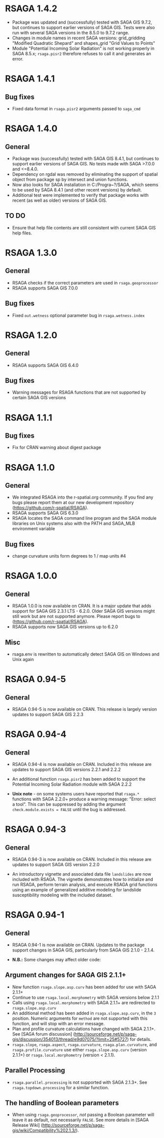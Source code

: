 # RSAGA 1.4.2

* Package was updated and (successfully) tested with SAGA GIS 9.7.2, but continues to support earlier versions of SAGA GIS. Tests were also run with several SAGA versions in the 8.5.0 to 9.7.2 range.
* Changes in module names in recent SAGA versions: grid_gridding "Modified Quadratic Shepard" and shapes_grid "Grid Values to Points"
* Module "Potential Incoming Solar Radiation" is not working properly in SAGA 8.5.x; `rsaga.pisr2` therefore refuses to call it and generates an error.


# RSAGA 1.4.1

## Bug fixes

* Fixed data format in `rsaga.pisr2` arguments passed to `saga_cmd`

# RSAGA 1.4.0

## General

* Package was (successfully) tested with SAGA GIS 8.4.1, but continues to support earlier versions of SAGA GIS. No tests made with SAGA >7.0.0 and <=8.4.0.
* Dependency on rgdal was removed by eliminating the support of spatial object from package sp by intersect and union functions.
* Now also looks for SAGA installation in C:/Progra~?/SAGA, which seems to be used by SAGA 8.4.1 (and other recent versions) by default.
* Additional test were implemented to verify that package works with recent (as well as older) versions of SAGA GIS.

## TO DO

* Ensure that help file contents are still consistent with current SAGA GIS help files.

# RSAGA 1.3.0

## General

* RSAGA checks if the correct parameters are used in `rsaga.geoprocessor`
* RSAGA supports SAGA GIS 7.0.0

## Bug fixes

* Fixed `out.wetness` optional parameter bug in `rsaga.wetness.index`

# RSAGA 1.2.0

## General

* RSAGA supports SAGA GIS 6.4.0

## Bug fixes

* Warning messages for RSAGA functions that are not supported by certain SAGA GIS versions

# RSAGA 1.1.1

## Bug fixes

* Fix for CRAN warning about digest package

# RSAGA 1.1.0

## General

* We integrated RSAGA into the r-spatial.org community. If you find any bugs please report them at our new development repository (<https://github.com/r-spatial/RSAGA>).
* RSAGA supports SAGA GIS 6.3.0
* RSAGA locates the SAGA command line program and the SAGA module libraries on Unix systems also with the PATH and SAGA_MLB environment variable

## Bug fixes

* change curvature units form degrees to 1 / map units #4

# RSAGA 1.0.0

## General

* RSAGA 1.0.0 is now available on CRAN. It is a major update that adds support for SAGA GIS 2.3.1 LTS - 6.2.0. Older SAGA GIS versions might still work but are not supported anymore. Please report bugs to (<https://github.com/r-spatial/RSAGA>).
* RSAGA supports now SAGA GIS versions up to 6.2.0

## Misc

* rsaga.env is rewritten to automatically detect SAGA GIS on Windows and Unix again

# RSAGA 0.94-5

## General

* RSAGA 0.94-5 is now available on CRAN. This release is largely version updates to support SAGA GIS 2.2.3

# RSAGA 0.94-4

## General

* RSAGA 0.94-4 is now available on CRAN. Included in this release are updates to support SAGA GIS versions 2.2.1 and 2.2.2

* An additional function `rsaga.pisr2` has been added to support the Potential Incoming Solar Radiation module with SAGA 2.2.2

* **Unix note** - on some systems users have reported that `rsaga.*` functions with SAGA 2.2.0+ produce a warning message: "Error: select a tool". This can be suppressed by adding the argument `check.module.exists = FALSE` until the bug is addressed.

# RSAGA 0.94-3

## General

* RSAGA 0.94-3 is now available on CRAN. Included in this release are updates to support SAGA GIS version 2.2.0

* An introductory vignette and associated data file `landslides` are now included with RSAGA. The vignette demonstrates how to initialize and run RSAGA, perform terrain analysis, and execute RSAGA grid functions using an example of generalized additive modeling for landslide susceptibility modeling with the included dataset.

# RSAGA 0.94-1 

## General

* RSAGA 0.94-1 is now available on CRAN. Updates to the package support changes in SAGA GIS, particularly from SAGA GIS 2.1.0 - 2.1.4.

* **N.B.:** Some changes may affect older code:

## Argument changes for SAGA GIS 2.1.1+

  * New function `rsaga.slope.asp.curv` has been added for use with SAGA 2.1.1+
  * Continue to use `rsaga.local.morphometry` with SAGA versions below 2.1.1
  * Calls using `rsaga.local.morphometry` with SAGA 2.1.1+ are redirected to `rsaga.slope.asp.curv`
  * An additional method has been added in `rsaga.slope.asp.curv`, in the `3` position. Numeric arguments for `method`
    are not supported with this function, and will stop with an error message.
  * Plan and profile curvature calculations have changed with SAGA 2.1.1+. See [SAGA forum discussion]
  (http://sourceforge.net/p/saga-gis/discussion/354013/thread/e9d07075/?limit=25#5727) for details.
  * `rsaga.slope`, `rsaga.aspect`, `rsaga.curvature`, `rsaga.plan.curvature`, and `rsaga.profile.curvature`
  use either `rsaga.slope.asp.curv` (version 2.1.1+) or `rsaga.local.morphometry` (version < 2.1.1).
  
## Parallel Processing

* `rsaga.parallel.processing` is not supported with SAGA 2.1.3+. See `rsaga.topdown.processing` for a similar function.

## The handling of Boolean parameters

* When using `rsaga.geoprocessor`, *not* passing a Boolean parameter will leave it as default, not necessarily `FALSE`. 
  See more details in [SAGA Release Wiki] (http://sourceforge.net/p/saga-gis/wiki/Compatibility%202.1.3/).
